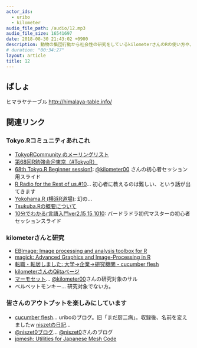 ```yaml
---
actor_ids:
  - uribo
  - kilometer
audio_file_path: /audio/12.mp3
audio_file_size: 16541697
date: 2018-08-30 21:43:02 +0900
description: 動物の集団行動から社会性の研究をしているkilometerさんのRの使い方や、学術研究としてのRを使った解析結果の共有等について話しました。
# duration: "00:34:27"
layout: article
title: 12
---
```


## ばしょ

ヒマラヤテーブル
http://himalaya-table.info/

## 関連リンク

### Tokyo.Rコミュニティあれこれ

- [TokyoRCommunity のメーリングリスト](http://groups.google.com/group/r-study-tokyo)
- [第68回R勉強会＠東京（#TokyoR）](https://atnd.org/events/94785)
- [68th Tokyo.R Beginner session1](https://speakerdeck.com/kilometer/68th-tokyo-dot-r-beginner-session1): [@kilometer00](https://twitter.com/kilometer00) さんの初心者セッション用スライド
- [R Radio for the Rest of us.#10](https://rlangradio.org/episode/10)... 初心者に教えるのは難しい、という話が出てきます
- [Yokohama.R (横浜R道場)](http://yokohamar.github.io/yokohama.r/): 幻の...
- [Tsukuba.Rの概要について](https://www.yasuhisay.info/entry/20080624/1214212893)
- [10分でわかるr言語入門ver2.15 15 1010](https://www.slideshare.net/akiaki5516/10rver215-15-1010): バードラドラ初代マスターの初心者セッションスライド

### kilometerさんと研究

- [EBImage: Image processing and analysis toolbox for R](https://www.bioconductor.org/packages/release/bioc/html/EBImage.html)
- [magick: Advanced Graphics and Image-Processing in R](https://cran.r-project.org/web/packages/magick/index.html)
- [転職・転居しました: 大学→企業→研究機関 - cucumber flesh](https://uribo.hatenablog.com/entry/2017/11/02/073239)
- [kilometerさんのQiitaページ](https://qiita.com/kilometer)
- [マーモセット](https://ja.wikipedia.org/wiki/%E3%83%9E%E3%83%BC%E3%83%A2%E3%82%BB%E3%83%83%E3%83%88)... [@kilometer00](https://twitter.com/kilometer00)さんの研究対象のサル
- ベルベットモンキー... 研究対象でない方。

### 皆さんのアウトプットを楽しみにしています

- [cucumber flesh](http://uribo.hatenablog.com)... uriboのブログ。旧「まだ厨二病」。収録後、名前を変えましたw
[niszetの日記](https://niszet.hatenablog.com/)...
- [@niszet0ブログ]()... [@niszet0](https://twitter.com/niszet0)さんのブログ
- [jpmesh: Utilities for Japanese Mesh Code](https://cran.r-project.org/web/packages/jpmesh/index.html)
